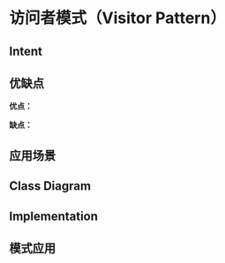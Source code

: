 # 访问者模式（Visitor Pattern）

## Intent

## 优缺点

**优点：**

**缺点：**

## 应用场景

## Class Diagram

## Implementation

## 模式应用

